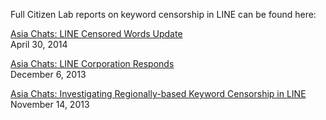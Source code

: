 Full Citizen Lab reports on keyword censorship in LINE can be found here:

[Asia Chats: LINE Censored Words Update](TBD)  
April 30, 2014

[Asia Chats: LINE Corporation Responds](https://citizenlab.org/2013/12/asia-chats-line-responds/)  
December 6, 2013

[Asia Chats: Investigating Regionally-based Keyword Censorship in LINE](https://citizenlab.org/2013/11/asia-chats-investigating-regionally-based-keyword-censorship-line/)  
November 14, 2013
